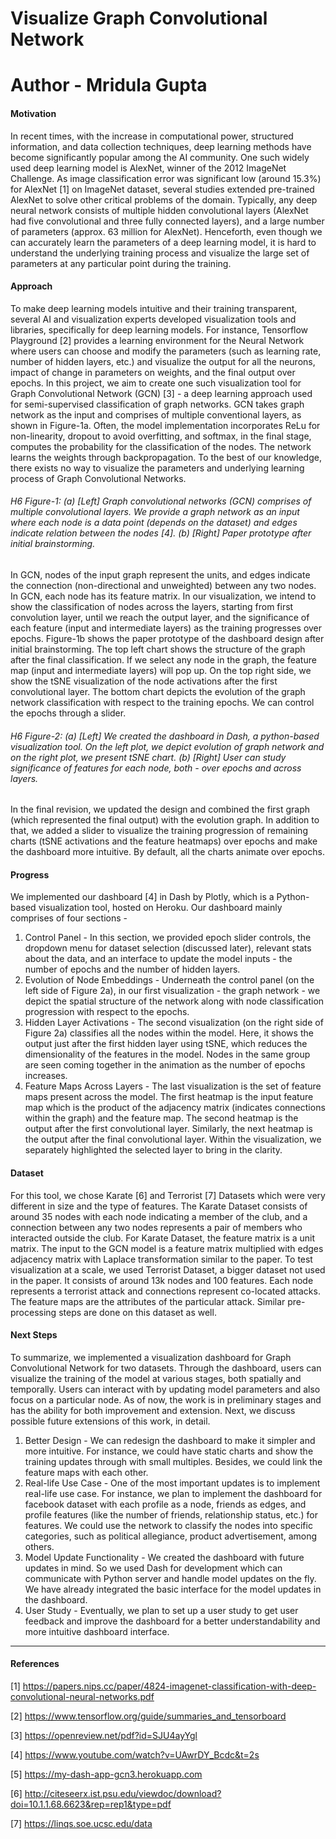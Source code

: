 # Visualize Graph Convolutional Network

# Author - Mridula Gupta

#### Motivation
In recent times, with the increase in computational power, structured information, and data collection techniques, deep learning methods have become significantly popular among the AI community. One such widely used deep learning model is AlexNet, winner of the 2012 ImageNet Challenge. As image classification error was significant low (around 15.3%) for AlexNet [1] on ImageNet dataset, several studies extended pre-trained AlexNet to solve other critical problems of the domain. Typically, any deep neural network consists of multiple hidden convolutional layers (AlexNet had five convolutional and three fully connected layers), and a large number of parameters (approx. 63 million for AlexNet). Henceforth, even though we can accurately learn the parameters of a deep learning model, it is hard to understand the underlying training process and visualize the large set of parameters at any particular point during the training.

#### Approach
To make deep learning models intuitive and their training transparent, several AI and visualization experts developed visualization tools and libraries, specifically for deep learning models. For instance, Tensorflow Playground [2] provides a learning environment for the Neural Network where users can choose and modify the parameters (such as learning rate, number of hidden layers, etc.) and visualize the output for all the neurons, impact of change in parameters on weights, and the final output over epochs. In this project, we aim to create one such visualization tool for Graph Convolutional Network (GCN) [3] - a deep learning approach used for semi-supervised classification of graph networks. GCN takes graph network as the input and comprises of multiple conventional layers, as shown in Figure-1a. Often, the model implementation incorporates ReLu for non-linearity, dropout to avoid overfitting, and softmax, in the final stage, computes the probability for the classification of the nodes. The network learns the weights through backpropagation. To the best of our knowledge, there exists no way to visualize the parameters and underlying learning process of Graph Convolutional Networks.


###### H6 Figure-1: (a) [Left] Graph convolutional networks (GCN) comprises of multiple convolutional layers. We provide a graph network as an input where each node is a data point (depends on the dataset) and edges indicate relation between the nodes [4]. (b) [Right] Paper prototype after initial brainstorming.


In GCN, nodes of the input graph represent the units, and edges indicate the connection (non-directional and unweighted) between any two nodes. In GCN, each node has its feature matrix. In our visualization, we intend to show the classification of nodes across the layers, starting from first convolution layer, until we reach the output layer, and the significance of each feature (input and intermediate layers) as the training progresses over epochs. Figure-1b shows the paper prototype of the dashboard design after initial brainstorming. The top left chart shows the structure of the graph after the final classification. If we select any node in the graph, the feature map (input and intermediate layers) will pop up. On the top right side, we show the tSNE visualization of the node activations after the first convolutional layer. The bottom chart depicts the evolution of the graph network classification with respect to the training epochs. We can control the epochs through a slider.


###### H6 Figure-2: (a) [Left] We created the dashboard in Dash, a python-based visualization tool. On the left plot, we depict evolution of graph network and on the right plot, we present tSNE chart. (b) [Right] User can study significance of features for each node, both - over epochs and across layers.


In the final revision, we updated the design and combined the first graph (which represented the final output) with the evolution graph. In addition to that, we added a slider to visualize the training progression of remaining charts (tSNE activations and the feature heatmaps) over epochs and make the dashboard more intuitive. By default, all the charts animate over epochs.

#### Progress

We implemented our dashboard [4] in Dash by Plotly, which is a Python-based visualization tool, hosted on Heroku. Our dashboard mainly comprises of four sections -
1. Control Panel - In this section, we provided epoch slider controls, the dropdown menu for dataset selection (discussed later), relevant stats about the data, and an interface to update the model inputs - the number of epochs and the number of hidden layers.
2. Evolution of Node Embeddings - Underneath the control panel (on the left side of Figure 2a), in our first visualization - the graph network - we depict the spatial structure of the network along with node classification progression with respect to the epochs.
3. Hidden Layer Activations - The second visualization (on the right side of Figure 2a) classifies all the nodes within the model. Here, it shows the output just after the first hidden layer using tSNE, which reduces the dimensionality of the features in the model. Nodes in the same group are seen coming together in the animation as the number of epochs increases.
4. Feature Maps Across Layers - The last visualization is the set of feature maps present across the model. The first heatmap is the input feature map which is the product of the adjacency matrix (indicates connections within the graph) and the feature map. The second heatmap is the output after the first convolutional layer. Similarly, the next heatmap is the output after the final convolutional layer. Within the visualization, we separately highlighted the selected layer to bring in the clarity.

#### Dataset
For this tool, we chose Karate [6] and Terrorist [7] Datasets which were very different in size and the type of features. The Karate Dataset consists of around 35 nodes with each node indicating a member of the club, and a connection between any two nodes represents a pair of members who interacted outside the club. For Karate Dataset, the feature matrix is a unit matrix. The input to the GCN model is a feature matrix multiplied with edges adjacency matrix with Laplace transformation similar to the paper. To test visualization at a scale, we used Terrorist Dataset, a bigger dataset not used in the paper. It consists of around 13k nodes and 100 features. Each node represents a terrorist attack and connections represent co-located attacks. The feature maps are the attributes of the particular attack. Similar pre-processing steps are done on this dataset as well.

#### Next Steps
To summarize, we implemented a visualization dashboard for Graph Convolutional Network for two datasets. Through the dashboard, users can visualize the training of the model at various stages, both spatially and temporally. Users can interact with by updating model parameters and also focus on a particular node. As of now, the work is in preliminary stages and has the ability for both improvement and extension. Next, we discuss possible future extensions of this work, in detail.

1. Better Design - We can redesign the dashboard to make it simpler and more intuitive. For instance, we could have static charts and show the training updates through with small multiples. Besides, we could link the feature maps with each other.
2. Real-life Use Case - One of the most important updates is to implement real-life use case. For instance, we plan to implement the dashboard for facebook dataset with each profile as a node, friends as edges, and profile features (like the number of friends, relationship status, etc.) for features. We could use the network to classify the nodes into specific categories, such as political allegiance, product advertisement, among others.
3. Model Update Functionality - We created the dashboard with future updates in mind. So we used Dash for development which can communicate with Python server and handle model updates on the fly. We have already integrated the basic interface for the model updates in the dashboard.
4. User Study - Eventually, we plan to set up a user study to get user feedback and improve the dashboard for a better understandability and more intuitive dashboard interface.

___
#### References
[1] https://papers.nips.cc/paper/4824-imagenet-classification-with-deep-convolutional-neural-networks.pdf

[2] https://www.tensorflow.org/guide/summaries_and_tensorboard

[3] https://openreview.net/pdf?id=SJU4ayYgl

[4] https://www.youtube.com/watch?v=UAwrDY_Bcdc&t=2s

[5] https://my-dash-app-gcn3.herokuapp.com

[6] http://citeseerx.ist.psu.edu/viewdoc/download?doi=10.1.1.68.6623&rep=rep1&type=pdf 

[7] https://linqs.soe.ucsc.edu/data
